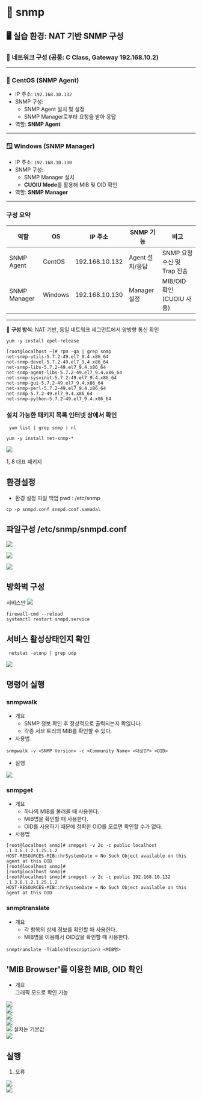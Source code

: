 # 📘 snmp

## 🖥️ 실습 환경: NAT 기반 SNMP 구성

### 📌 네트워크 구성 (공통: C Class, Gateway 192.168.10.2)

---

### 🐧 CentOS (SNMP Agent)

- IP 주소: `192.168.10.132`
- SNMP 구성:
  - SNMP Agent 설치 및 설정
  - SNMP Manager로부터 요청을 받아 응답
- 역할: **SNMP Agent**

---

### 🪟 Windows (SNMP Manager)

- IP 주소: `192.168.10.130`
- SNMP 구성:
  - SNMP Manager 설치
  - **CUOIU Mode**를 활용해 MIB 및 OID 확인
- 역할: **SNMP Manager**

---

### 구성 요약

| 역할           | OS       | IP 주소         | SNMP 기능       | 비고                         |
|----------------|----------|------------------|------------------|------------------------------|
| SNMP Agent     | CentOS   | 192.168.10.132   | Agent 설치/응답 | SNMP 요청 수신 및 Trap 전송 |
| SNMP Manager   | Windows  | 192.168.10.130   | Manager 설정     | MIB/OID 확인 (CUOIU 사용)   |

---

📎 **구성 방식**: NAT 기반, 동일 네트워크 세그먼트에서 양방향 통신 확인


```
yum -y install epel-release
```
```
[root@localhost ~]# rpm -qa | grep snmp
net-snmp-utils-5.7.2-49.el7_9.4.x86_64
net-snmp-devel-5.7.2-49.el7_9.4.x86_64
net-snmp-libs-5.7.2-49.el7_9.4.x86_64
net-snmp-agent-libs-5.7.2-49.el7_9.4.x86_64
net-snmp-sysvinit-5.7.2-49.el7_9.4.x86_64
net-snmp-gui-5.7.2-49.el7_9.4.x86_64
net-snmp-perl-5.7.2-49.el7_9.4.x86_64
net-snmp-5.7.2-49.el7_9.4.x86_64
net-snmp-python-5.7.2-49.el7_9.4.x86_64
```
### 설치 가능한 패키지 목록 인터넷 상에서 확인


```
 yum list | grep snmp | nl
```

```
yum -y install net-snmp-*
```
![](./img/snmp/1.png)

1, 8 대표 패키지

## 환경설정
- 환경 설정 파일 백업
pwd : /etc/snmp


```
cp -p snmpd.conf snmpd.conf.samadal
```

## 파일구성 /etc/snmp/snmpd.conf

![](./img/snmp/2.png)


![](./img/snmp/3.png)


![](./img/snmp/4.png)

## 방화벽 구성
서비스만 
![](./img/snmp/5.png)

```
firewall-cmd --reload
systemctl restart snmpd.service
```

## 서비스 활성상태인지 확인

```
 netstat -atunp | grep udp
```
![](./img/snmp/6.png)

## 명령어 실행

### snmpwalk



- 개요
    - SNMP 정보 확인 후 정상적으로 출력되는지 확읺나다.
    - 각종 서브 트리의 MIB를 확인할 수 있다.
- 사용법
```
snmpwalk -v <SNMP Version> -c <Community Name> <대상IP> <OID>
```
- 실행

![](./img/snmp/7.png)

### snmpget

- 개요
    - 하나의 MIB를 불러올 때 사용한다.
    - MIB명을 확인할 때 사용한다.
    - OID를 사용하기 때문에 정확한 OID를 모르면 확인할 수가 없다.
- 사용법
```
[root@localhost snmp]# snmpget -v 2c -c public localhost .1.3.6.1.2.1.25.1.2
HOST-RESOURCES-MIB::hrSystemDate = No Such Object available on this agent at this OID
[root@localhost snmp]#
[root@localhost snmp]#
[root@localhost snmp]# snmpget -v 2c -c public 192.168.10.132 .1.3.6.1.2.1.25.1.2
HOST-RESOURCES-MIB::hrSystemDate = No Such Object available on this agent at this OID
```

### snmptranslate
- 개요
    - 각 항목의 상세 정보를 확인할 때 사용한다.
    - MIB명을 이용해서 OID값을 확인할 때 사용한다.

```
snmptranslate -T(able)d(escription) <MIB명>
```


## 'MIB Browser'를 이용한 MIB, OID 확인
- 개요<br>
그래픽 모드로 확인 가능

![](./img/snmp/8.png)
<br>
![](./img/snmp/9.png)
<br>
![](./img/snmp/10.png)
<br>
![](./img/snmp/11.png)
<br>
![](./img/snmp/12.png)
설치는 기본값
<br>
![](./img/snmp/13.png)

## 실행
1. 오류

![](./img/snmp/14.png)
<br>
![](./img/snmp/15.png)

